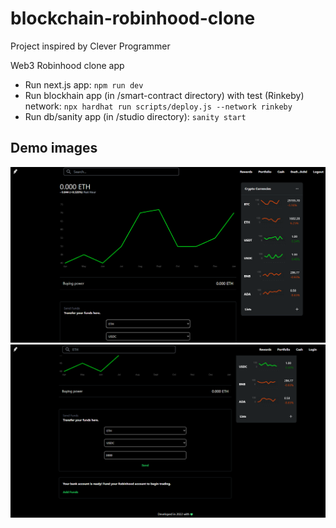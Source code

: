 # blockchain-robinhood-clone

Project inspired by Clever Programmer

 Web3 Robinhood clone app

 - Run next.js app: `npm run dev`
 - Run blockhain app (in /smart-contract directory) with test (Rinkeby) network: `npx hardhat run scripts/deploy.js --network rinkeby`
 - Run db/sanity app (in /studio directory): `sanity start`

## Demo images

[![alt text](demo_imgs/1.png)](demo_imgs/1.png)
[![alt text](demo_imgs/2.png)](demo_imgs/2.png)

